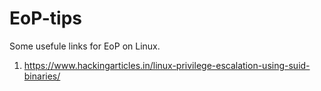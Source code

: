 # EoP-tips
Some usefule links for EoP on Linux.


1. https://www.hackingarticles.in/linux-privilege-escalation-using-suid-binaries/
